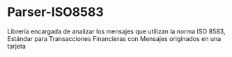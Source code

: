 # Parser-ISO8583
Librería encargada de analizar los mensajes que utilizan la norma ISO 8583, Estándar para Transacciones Financieras con Mensajes originados en una tarjeta 
